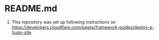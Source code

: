 # README.md

1. This repository was set up following instructions on https://developers.cloudflare.com/pages/framework-guides/deploy-a-hugo-site.

